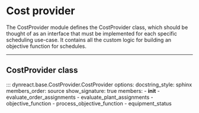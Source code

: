 # Cost provider

The CostProvider module defines the CostProvider class, which should be thought of as an
interface that must be implemented for each specific scheduling use-case. It contains all
the custom logic for building an objective function for schedules.

---

## **CostProvider** class

::: dynreact.base.CostProvider.CostProvider
    options:
        docstring_style: sphinx
        members_order: source
        show_signature: true
        members:
         - __init__
         - evaluate_order_assignments
         - evaluate_plant_assignments
         - objective_function
         - process_objective_function
         - equipment_status
